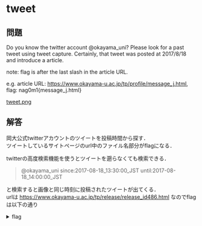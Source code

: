 # tweet
## 問題
Do you know the twitter account @okayama_uni? Please look for a past tweet using tweet capture. Certainly, that tweet was posted at 2017/8/18 and introduce a article.

note: flag is after the last slash in the article URL.

e.g. article URL: https://www.okayama-u.ac.jp/tp/profile/message_j.html,
flag: nag0m1{message_j.html}

[tweet.png](./chall/tweet.png)

## 解答
岡大公式twitterアカウントのツイートを投稿時間から探す．<br>
ツイートしているサイトページのurl中のファイル名部分がflagになる．

twitterの高度検索機能を使うとツイートを遡らなくても検索できる．<br>

> @okayama_uni since:2017-08-18_13:30:00_JST until:2017-08-18_14:00:00_JST

と検索すると画像と同じ時刻に投稿されたツイートが出てくる．<br>
urlは https://www.okayama-u.ac.jp/tp/release/release_id486.html なのでflagは以下の通り

<details>
  <summary>flag</summary>

  > nag0m1{release_id486.html}

</details>
